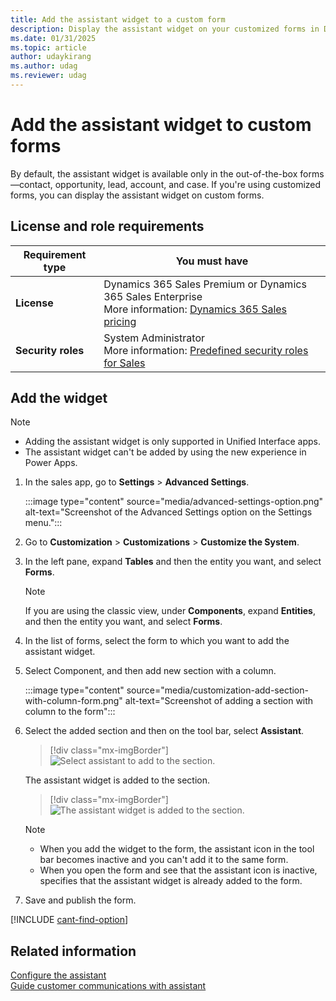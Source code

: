 ```yaml
---
title: Add the assistant widget to a custom form
description: Display the assistant widget on your customized forms in Dynamics 365 Sales.
ms.date: 01/31/2025
ms.topic: article
author: udaykirang
ms.author: udag
ms.reviewer: udag
---
```


# Add the assistant widget to custom forms

By default, the assistant widget is available only in the out-of-the-box forms&mdash;contact, opportunity, lead, account, and case. If you're using customized forms, you can display the assistant widget on custom forms.

## License and role requirements

| Requirement type | You must have |  
|-----------------------|---------|
| **License** | Dynamics 365 Sales Premium or Dynamics 365 Sales Enterprise <br>More information: [Dynamics 365 Sales pricing](https://dynamics.microsoft.com/sales/pricing/) |
| **Security roles** | System Administrator <br> More information: [Predefined security roles for Sales](security-roles-for-sales.md)|

## Add the widget

>[!NOTE]
>- Adding the assistant widget is only supported in Unified Interface apps.
>- The assistant widget can't be added by using the new experience in Power Apps.

1. In the sales app, go to **Settings** > **Advanced Settings**.

    :::image type="content" source="media/advanced-settings-option.png" alt-text="Screenshot of the Advanced Settings option on the Settings menu.":::

1. Go to **Customization** > **Customizations** > **Customize the System**.

1. In the left pane, expand **Tables** and then the entity you want, and select **Forms**.

    >[!NOTE]
    >If you are using the classic view, under **Components**, expand **Entities**, and then the entity you want, and select **Forms**.

1. In the list of forms, select the form to which you want to add the assistant widget.

1. Select Component, and then add new section with a column.  

    :::image type="content" source="media/customization-add-section-with-column-form.png" alt-text="Screenshot of adding a section with column to the form":::

7. Select the added section and then on the tool bar, select **Assistant**.   

    > [!div class="mx-imgBorder"]
    > ![Select assistant to add to the section.](media/customization-select-assistant-widget.png "Select assistant to add to the section")

    The assistant widget is added to the section.

    > [!div class="mx-imgBorder"]
    > ![The assistant widget is added to the section.](media/customization-assistant-widget-added.png "The assistant widget is added to the section")

    >[!NOTE]
    >- When you add the widget to the form, the assistant icon in the tool bar becomes inactive and you can't add it to the same form.
    >- When you open the form and see that the assistant icon is inactive, specifies that the assistant widget is already added to the form. 

8. Save and publish the form.

[!INCLUDE [cant-find-option](../includes/cant-find-option.md)]

## Related information

[Configure the assistant](configure-assistant.md)      
[Guide customer communications with assistant](assistant.md)


